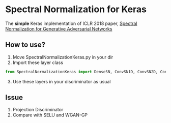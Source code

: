 Spectral Normalization for Keras
================================
The **simple** Keras implementation of ICLR 2018 paper, [Spectral Normalization for Generative Adversarial Networks](https://openreview.net/forum?id=B1QRgziT-)

How to use?
----
1. Move SpectralNormalizationKeras.py in your dir
2. Import these layer class
``` python
from SpectralNormalizationKeras import DenseSN, ConvSN1D, ConvSN2D, ConvSN3D
```
3. Use these layers in your discriminator as usual



Issue
-----
1. Projection Discriminator
2. Compare with SELU and WGAN-GP
